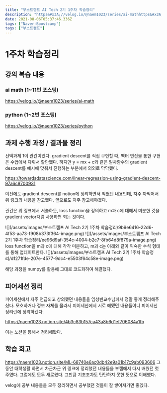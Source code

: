 ```yaml
---
title: "부스트캠프 AI Tech 2기 1주차 학습정리"
description: "https&#x3A;//velog.io/@naem1023/series/ai-mathhttps&#x3A;//velog.io/@naem1023/series/python선택과제 1이 관건이었다. gradient descent를 직접 구현할 때, 벡터 연산을 통한 구현은 수업"
date: 2021-08-06T05:37:46.336Z
tags: ["Naver-Boostcamp"]
tags: ["부스트캠프"]
---
```

# 1주차 학습정리
## 강의 복습 내용
### ai math (1~11번 포스팅)
https://velog.io/@naem1023/series/ai-math

### python (1~2번 포스팅)
https://velog.io/@naem1023/series/python

## 과제 수행 과정 / 결과물 정리
선택과제 1이 관건이었다. gradient descent를 직접 구현할 때, 벡터 연산을 통한 구현은 수업에서 다뤄서 할만했다.
하지만 y = mx + c와 같은 일차함수의 gradient descent를 예시에 맞춰서 진행하는 부분에서 의외로 막막했다.

https://towardsdatascience.com/linear-regression-using-gradient-descent-97a6c8700931

이전에도 gradient descent를 notion에 정리하면서 익혔던 내용인데, 자주 까먹어서 위 링크의 내용을 참고했다. 앞으로도 자주 참고해야겠다.

관건은 위 링크에서 서술하듯, loss function을 정의하고 m과 c에 대해서 미분한 것을 gradient vector처럼 사용하면 되는 것이다.

![](/assets/images/부스트캠프 AI Tech 2기 1주차 학습정리/9b9e6416-22d6-4f53-aa73-f908b373f364-image.png)
![](/assets/images/부스트캠프 AI Tech 2기 1주차 학습정리/ee96d9af-354c-4004-b2c7-8fb64d8f879a-image.png)
loss function을 m과 c에 대해 각각 미분하고, m과 c는 아래와 같이 익숙한 수식 형태를 통해 업데이트한다.
![](/assets/images/부스트캠프 AI Tech 2기 1주차 학습정리/d1271fde-207e-4577-9dc4-e5503f64c58e-image.png)

해당 과정을 numpy를 활용해 그대로 코드화하여 해결했다.

## 피어세션 정리
피어세션에서 자주 언급되고 상의했던 내용들을 임성빈교수님께서 정말 좋게 정리해주셨다.
모호하거나 정보 자체를 몰라서 피어세션에서 서로 해맸던 내용들이니 피어세션 정리란에 정리하겠다.

https://naem1023.notion.site/4b3c83b157ca43a8b6d1ef706084a1fb

이는 노션을 통해서 정리해봤다.

## 학습 회고
https://naem1023.notion.site/ML-68740e6ac0db42e9a01b17c9ab093606
그 동안 대학생활 하면서 차근차근 위 링크에 정리했던 내용들을 부캠에서 다시 배웠던 첫 주였다. 그럼에도 모두 새로웠다.
그만큼 기초조차도 탄탄하지 못한 뜻으로 이해했다.

velog에 공부 내용들을 모두 정리하면서 공부했던 것들이 잘 쌓여져가면 좋겠다.



